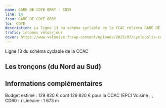```yaml
---
name: GARE DE COYE ORRY - COYE
line: 14
from: GARE DE COYE ORRY 
to:  COYE 
description: La ligne 13 du schéma cyclable de la CCAC reliera GARE DE COYE ORRY  à COYE 
trafic: inconnu vélos/jour
cover: https://www.velooise.fr/wp-content/uploads/2025/07/cyclopolis-ccac-13.jpg
---
```

Ligne 13 du schéma cyclable de la CCAC  
## Les tronçons (du Nord au Sud)

## Informations complémentaires

Budget estimé : 129 820 € dont 129 820 € pour la CCAC (EPCI Voisine : , CD60 : )
Linéaire : 1 673 m

